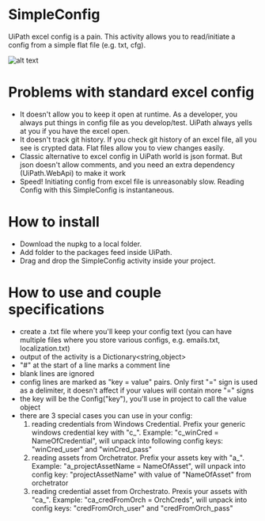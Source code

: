 # SimpleConfig
UiPath excel config is a pain. This activity allows you to read/initiate a config from a simple flat file (e.g. txt, cfg).

![alt text]([http://url/to/img.png](https://imgur.com/Lar1IdE))

# Problems with standard excel config
* It doesn't allow you to keep it open at runtime. As a developer, you always put things in config file as you develop/test. UiPath always yells at you if you have the excel open.
* It doesn't track git history. If you check git history of an excel file, all you see is crypted data. Flat files allow you to view changes easily.
* Classic alternative to excel config in UiPath world is json format. But json doesn't allow comments, and you need an extra dependency (UiPath.WebApi) to make it work
* Speed! Initiating config from excel file is unreasonably slow. Reading Config with this SimpleConfig is instantaneous.

# How to install
* Download the nupkg to a local folder.
* Add folder to the packages feed inside UiPath.
* Drag and drop the SimpleConfig activity inside your project.

# How to use and couple specifications
* create a .txt file where you'll keep your config text (you can have multiple files where you store various configs, e.g. emails.txt, localization.txt)
* output of the activity is a Dictionary<string,object>
* "#" at the start of a line marks a comment line
* blank lines are ignored
* config lines are marked as "key = value" pairs. Only first "=" sign is used as a delimiter, it doesn't affect if your values will contain more "=" signs
* the key will be the Config("key"), you'll use in project to call the value object
* there are 3 special cases you can use in your config:
  1) reading credentials from Windows Credential. Prefix your generic windows credential key with "c_". Example: "c_winCred = NameOfCredential", will unpack into following config keys: "winCred_user" and "winCred_pass"
  2) reading assets from Orchetrator. Prefix your assets key with "a_". Example: "a_projectAssetName = NameOfAsset", will unpack into config key: "projectAssetName" with value of "NameOfAsset" from orchetrator
  3) reading credential asset from Orchestrato. Prexis your assets with "ca_". Example: "ca_credFromOrch = OrchCreds", will unpack into config keys: "credFromOrch_user" and "credFromOrch_pass"
